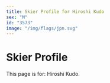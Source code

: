 ```yaml
---
title: Skier Profile for Hiroshi Kudo
sex: "M"
id: "3573"
image: "/img/flags/jpn.svg" 
---
```


# Skier Profile

This page is for: Hiroshi Kudo.
    